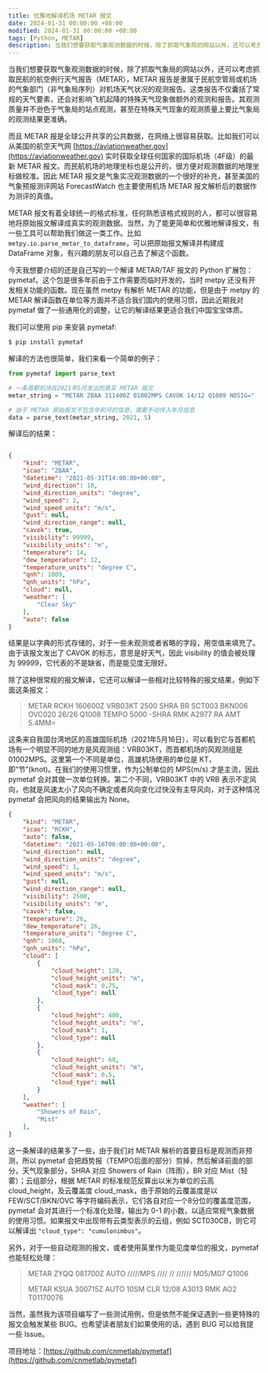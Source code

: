 ```yaml
---
title: 优雅地解译机场 METAR 报文
date: 2024-01-31 00:00:00 +08:00
modified: 2024-01-31 00:00:00 +08:00
tags: [Python, METAR]
description: 当我们想要获取气象观测数据的时候，除了抓取气象局的网站以外，还可以考虑抓取民航的航空例行天气报告（METAR），METAR 报告是隶属于民航空管局或机场的气象部门（非气象局序列）对机场天气状况的观测报告。这类报告不仅囊括了常规的天气要素，还会对影响飞机起降的特殊天气现象做额外的观测和报告。其观测质量并不逊色于气象局的站点观测，甚至在特殊天气现象的观测质量上要比气象局的观测结果更准确。
---
```

当我们想要获取气象观测数据的时候，除了抓取气象局的网站以外，还可以考虑抓取民航的航空例行天气报告（METAR），METAR 报告是隶属于民航空管局或机场的气象部门（非气象局序列）对机场天气状况的观测报告。这类报告不仅囊括了常规的天气要素，还会对影响飞机起降的特殊天气现象做额外的观测和报告。其观测质量并不逊色于气象局的站点观测，甚至在特殊天气现象的观测质量上要比气象局的观测结果更准确。

而且 METAR 报是全球公开共享的公共数据，在网络上很容易获取。比如我们可以从美国的航空天气网 [https://aviationweather.gov](https://aviationweather.gov) 实时获取全球任何国家的国际机场（4F级）的最新 METAR 报文。而民航机场的地理坐标也是公开的，很方便对观测数据的地理坐标做校准。因此 METAR 报文是气象实况观测数据的一个很好的补充，甚至美国的气象预报测评网站 ForecastWatch 也主要使用机场 METAR 报文解析后的数据作为测评的真值。

METAR 报文有着全球统一的格式标准，任何熟悉该格式规则的人，都可以很容易地将原始报文解译成真实的观测数据。当然，为了能更简单和优雅地解译报文，有一些工具可以帮助我们做这一类工作。比如 `metpy.io.parse_metar_to_dataframe`，可以把原始报文解译并构建成 DataFrame 对象，有兴趣的朋友可以自己去了解这个函数。

今天我想要介绍的还是自己写的一个解译 METAR/TAF 报文的 Python 扩展包：pymetaf。这个包是很多年前由于工作需要而临时开发的，当时 metpy 还没有开发相关功能的函数。现在虽然 metpy 有解析 METAR 的功能，但是由于 metpy 的 METAR 解译函数在单位等方面并不适合我们国内的使用习惯，因此近期我对 pymetaf 做了一些通用化的调整，让它的解译结果更适合我们中国宝宝体质。

我们可以使用 pip 来安装 pymetaf:
```bash
$ pip install pymetaf
```

解译的方法也很简单，我们来看一个简单的例子：

```python
from pymetaf import parse_text

# 一条首都机场在2021年5月发出的真实 METAR 报文
metar_string = "METAR ZBAA 311400Z 01002MPS CAVOK 14/12 Q1009 NOSIG="

# 由于 METAR 原始报文不包含年和月的信息，需要手动传入年月信息
data = parse_text(metar_string, 2021, 5)
```

解译后的结果：
```json

{
    "kind": "METAR",
    "icao": "ZBAA",
    "datetime": "2021-05-31T14:00:00+00:00",
    "wind_direction": 10,
    "wind_direction_units": "degree",
    "wind_speed": 2,
    "wind_speed_units": "m/s",
    "gust": null,
    "wind_direction_range": null,
    "cavok": true,
    "visibility": 99999,
    "visibility_units": "m",
    "temperature": 14,
    "dew_temperature": 12,
    "temperature_units": "degree C",
    "qnh": 1009,
    "qnh_units": "hPa",
    "cloud": null,
    "weather": [
        "Clear Sky"
    ],
    "auto": false
}
```

结果是以字典的形式存储的，对于一些未观测或者省略的字段，用空值来填充了。由于该报文发出了 CAVOK 的标志，意思是好天气，因此 visibility 的值会被处理为 99999，它代表的不是缺省，而是能见度无限好。

除了这种很常规的报文解译，它还可以解译一些相对比较特殊的报文结果，例如下面这条报文：
>METAR RCKH 160600Z VRB03KT 2500 SHRA BR SCT003 BKN006 OVC020 26/26 Q1008 TEMPO 5000 -SHRA RMK A2977 RA AMT 5.4MM=

这条来自我国台湾地区的高雄国际机场（2021年5月16日），可以看到它与首都机场有一个明显不同的地方是风观测组：VRB03KT，而首都机场的风观测组是 01002MPS。这里第一个不同是单位，高雄机场使用的单位是 KT，即“节”(knot)。在我们的使用习惯里，作为公制单位的 MPS(m/s) 才是主流，因此 pymetaf 会对其做一次单位转换。第二个不同，VRB03KT 中的 VRB 表示不定风向，也就是风速太小了风向不确定或者风向变化过快没有主导风向，对于这种情况 pymetaf 会把风向的结果输出为 None。
```json
{
    "kind": "METAR",
    "icao": "RCKH",
    "auto": false,
    "datetime": "2021-05-16T06:00:00+00:00",
    "wind_direction": null,
    "wind_direction_units": "degree",
    "wind_speed": 1,
    "wind_speed_units": "m/s",
    "gust": null,
    "wind_direction_range": null,
    "visibility": 2500,
    "visibility_units": "m",
    "cavok": false,
    "temperature": 26,
    "dew_temperature": 26,
    "temperature_units": "degree C",
    "qnh": 1008,
    "qnh_units": "hPa",
    "cloud": [
        {
            "cloud_height": 120,
            "cloud_height_units": "m",
            "cloud_mask": 0.75,
            "cloud_type": null
        },
        {
            "cloud_height": 400,
            "cloud_height_units": "m",
            "cloud_mask": 1,
            "cloud_type": null
        },
        {
            "cloud_height": 60,
            "cloud_height_units": "m",
            "cloud_mask": 0.5,
            "cloud_type": null
        }
    ],
    "weather": [
        "Showers of Rain",
        "Mist"
    ],
}
```

这一条解译的结果多了一些，由于我们对 METAR 解析的首要目标是观测而非预测，所以 pymetaf 会把趋势报（TEMPO后面的部分）剪掉，然后解译前面的部分，天气现象部分，SHRA 对应 Showers of Rain（阵雨），BR 对应 Mist（轻雾）；云组部分，根据 METAR 的标准规范反算出以米为单位的云高 cloud_height，及云覆盖度 cloud_mask，由于原始的云覆盖度是以 FEW/SCT/BKN/OVC 等字符编码表示，它们各自对应一个8分位的覆盖度范围，pymetaf 会对其进行一个标准化处理，输出为 0-1 的小数，以适应常规气象数据的使用习惯。如果报文中出现带有云类型表示的云组，例如 SCT030CB，则它可以解译出 `"cloud_type": "cumulonimbus"`。

另外，对于一些自动观测的报文，或者使用英里作为能见度单位的报文，pymetaf 也能轻松处理：

> METAR ZYQQ 081700Z AUTO /////MPS //// // ////// M05/M07 Q1006
> 
> METAR KSUA 300715Z AUTO 10SM CLR 12/08 A3013 RMK AO2 T01170076

当然，虽然我为该项目编写了一些测试用例，但是依然不能保证遇到一些更特殊的报文会触发某些 BUG。也希望读者朋友们如果使用的话，遇到 BUG 可以给我提一些 Issue。

项目地址：[https://github.com/cnmetlab/pymetaf](https://github.com/cnmetlab/pymetaf)

